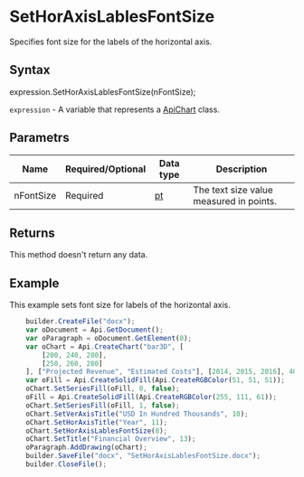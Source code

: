 # SetHorAxisLablesFontSize

Specifies font size for the labels of the horizontal axis.

## Syntax

expression.SetHorAxisLablesFontSize(nFontSize);

`expression` - A variable that represents a [ApiChart](../ApiChart.md) class.

## Parametrs

| **Name** | **Required/Optional** | **Data type** | **Description** |
| ------------- | ------------- | ------------- | ------------- |
| nFontSize | Required | [pt](../../../Enumerations/pt.md) | The text size value measured in points. |

## Returns

This method doesn't return any data.

## Example

This example sets font size for labels of the horizontal axis.

```javascript
	builder.CreateFile("docx");
	var oDocument = Api.GetDocument();
	var oParagraph = oDocument.GetElement(0);
	var oChart = Api.CreateChart("bar3D", [
		[200, 240, 280],
		[250, 260, 280]
	], ["Projected Revenue", "Estimated Costs"], [2014, 2015, 2016], 4051300, 2347595, 24);
	var oFill = Api.CreateSolidFill(Api.CreateRGBColor(51, 51, 51));
	oChart.SetSeriesFill(oFill, 0, false);
	oFill = Api.CreateSolidFill(Api.CreateRGBColor(255, 111, 61));
	oChart.SetSeriesFill(oFill, 1, false);
	oChart.SetVerAxisTitle("USD In Hundred Thousands", 10);
	oChart.SetHorAxisTitle("Year", 11);
	oChart.SetHorAxisLablesFontSize(8);
	oChart.SetTitle("Financial Overview", 13);
	oParagraph.AddDrawing(oChart);
	builder.SaveFile("docx", "SetHorAxisLablesFontSize.docx");
	builder.CloseFile();
```